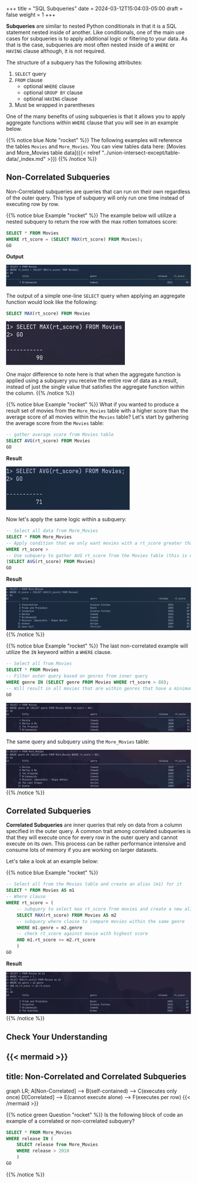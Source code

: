 +++
title = "SQL Subqueries"
date = 2024-03-12T15:04:03-05:00
draft = false
weight = 1
+++

**Subqueries** are similar to nested Python conditionals in that it is a SQL statement nested inside of another. Like conditionals, one of the main use cases for subqueries is to apply additional logic or filtering to your data. As that is the case, subqueries are most often nested inside of a `WHERE` or `HAVING` clause although, it is not required. 

The structure of a subquery has the following attributes:
1. `SELECT` query
1. `FROM` clause
    - optional `WHERE` clause
    - optional `GROUP BY` clause
    - optional `HAVING` clause
1. Must be wrapped in parentheses

One of the many benefits of using subqueries is that it allows you to apply aggregate functions within  `WHERE` clause that you will see in an example below.

{{% notice blue Note "rocket" %}}
The following examples will reference the tables `Movies` and `More_Movies`. You can view tables data here: [Movies and More_Movies table data]({{< relref "../union-intersect-except/table-data/_index.md" >}})
{{% /notice %}}

## Non-Correlated Subqueries

Non-Correlated subqueries are queries that can run on their own regardless of the outer query. This type of subquery will only run one time instead of executing row by row.

{{% notice blue Example "rocket" %}}
The example below will utilize a nested subquery to return the row with the max rotten tomatoes score:

```SQL {linenos=table}
SELECT * FROM Movies
WHERE rt_score = (SELECT MAX(rt_score) FROM Movies);
GO
```

**Output**

![Subquery within a WHERE clause of a SELECT statement](pictures/subquery.png?classes=border)

The output of a simple one-line `SELECT` query when applying an aggregate function would look like the following:

```SQL
SELECT MAX(rt_score) FROM Movies
```

![Single-line select query applying an aggregate function](pictures/simple-select-query.png?classes=border)

One major difference to note here is that when the aggregate function is applied using a subquery you receive the entire row of data as a result, instead of just the single value that satisfies the aggregate function within the column.
{{% /notice %}}

{{% notice blue Example "rocket" %}}
What if you wanted to produce a result set of movies from the `More_Movies` table with a higher score than the average score of all movies within the `Movies` table? Let's start by gathering the average score from the `Movies` table:

```sql
-- gather average score from Movies table
SELECT AVG(rt_score) FROM Movies
GO
```

**Result**

![Result from running a SELECT AVG() query on the Movies table](pictures/rt-avg-score-from-movies.png?classes=border)

Now let's apply the same logic within a subquery:

```sql
-- Select all data from More_Movies
SELECT * FROM More_Movies
-- Apply condition that we only want movies with a rt_score greater than --> subquery statement/expression
WHERE rt_score > 
-- Use subquery to gather AVG rt_score from the Movies table (this is non-correlated as it does not reference and columns within the More_Movies table)
(SELECT AVG(rt_score) FROM Movies)
GO
```

**Result**

![Result from running a subquery using the same logic above on a separate table of data](pictures/rt-avg-score-compare.png?classes=border)
{{% /notice %}}

{{% notice blue Example "rocket" %}}
The last non-correlated example will utilize the `IN` keyword within a `WHERE` clause.

```sql
-- Select all from Movies
SELECT * FROM Movies
-- Filter outer query based on genres from inner query
WHERE genre IN (SELECT genre FROM Movies WHERE rt_score > 88);
-- Will result in all movies that are within genres that have a minimum of one film with a score above 88
GO
```

![Query utilizing the IN keyword within a WHERE clause against the Movies table](pictures/where-in.png?classes=border)

The same query and subquery using the `More_Movies` table:

![Query using the IN keyword within a WHERE clause against the More_Movies table](pictures/more-movies-where-in.png?classes=border)
{{% /notice %}}

## Correlated Subqueries

**Correlated Subqueries** are inner queries that rely on data from a column specified in the outer query. A common trait among correlated subqueries is that they will execute once for every row in the outer query and cannot execute on its own. This process can be rather performance intensive and consume lots of memory if you are working on larger datasets. 

Let's take a look at an example below:

{{% notice blue Example "rocket" %}}
```sql
-- Select all from the Movies table and create an alias (m1) for it
SELECT * FROM Movies AS m1
-- Where clause 
WHERE rt_score = (
    -- subquery to select max rt_score from movies and create a new alias (m2) for it
    SELECT MAX(rt_score) FROM Movies AS m2
    -- subquery where clause to compare movies within the same genre
    WHERE m1.genre = m2.genre
    -- check rt_score against movie with highest score
    AND m1.rt_score <= m2.rt_score
    )
GO
```

**Result**

![Correlated subquery against the movies table, comparing the rt_scores within the same genre](pictures/correlated-subquery-example.png?classes=border)
{{% /notice %}}

## Check Your Understanding

{{< mermaid >}}
---
title: Non-Correlated and Correlated Subqueries
---
graph LR;
    A[Non-Correlated] --> B(self-contained) --> C(executes only once)
    D[Correlated] --> E(cannot execute alone) --> F(executes per row)
{{< /mermaid >}}

{{% notice green Question "rocket" %}}
Is the following block of code an example of a correlated or non-correlated subquery?

```sql
SELECT * FROM More_Movies
WHERE release IN (
    SELECT release from More_Movies 
    WHERE release > 2010
    )
GO
```
<!-- Solution: non-correlated -->
{{% /notice %}}